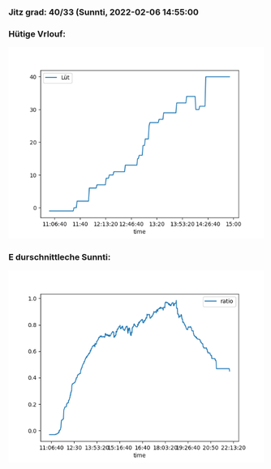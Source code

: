### Jitz grad: 40/33 (Sunnti, 2022-02-06 14:55:00

### Hütige Vrlouf:
![Graph](Today.png)

### E durschnittleche Sunnti:
![Graph](Sunnti.png)